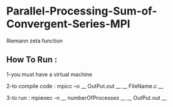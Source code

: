 # Parallel-Processing-Sum-of-Convergent-Series-MPI
Riemann zeta function

## How To Run :
  1-you must have a virtual machine

  2-to compile code : mpicc –o __ OutPut.out __ __ FileName.c __
  
  3-to run : mpiexec -n __ numberOfProcesses __ __ OutPut.out __
